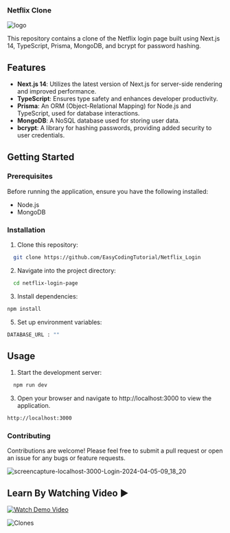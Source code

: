 ### Netflix Clone

![logo](https://github.com/EasyCodingTutorial/Netflix_Login/assets/84335112/975cef91-7823-4b50-b41e-05f6dd2055a6)

This repository contains a clone of the Netflix login page built using Next.js 14, TypeScript, Prisma, MongoDB, and bcrypt for password hashing.

## Features

- **Next.js 14**: Utilizes the latest version of Next.js for server-side rendering and improved performance.
- **TypeScript**: Ensures type safety and enhances developer productivity.
- **Prisma**: An ORM (Object-Relational Mapping) for Node.js and TypeScript, used for database interactions.
- **MongoDB**: A NoSQL database used for storing user data.
- **bcrypt**: A library for hashing passwords, providing added security to user credentials.

## Getting Started

### Prerequisites

Before running the application, ensure you have the following installed:

- Node.js
- MongoDB

### Installation

1. Clone this repository:
```bash
  git clone https://github.com/EasyCodingTutorial/Netflix_Login

```
2. Navigate into the project directory:

```bash
  cd netflix-login-page

```
3. Install dependencies:
```bash
npm install

```
5. Set up environment variables:
```bash
DATABASE_URL : ""

```
## Usage
1. Start the development server:
 ```bash
   npm run dev

```
3. Open your browser and navigate to http://localhost:3000 to view the application.
```bash
http://localhost:3000

```
### Contributing
Contributions are welcome! Please feel free to submit a pull request or open an issue for any bugs or feature requests.



![screencapture-localhost-3000-Login-2024-04-05-09_18_20](https://github.com/EasyCodingTutorial/Netflix_Login/assets/84335112/5e9e782f-f5cc-4d94-951c-0ca3cf555bd3)


 ## Learn By Watching Video  ▶️
 [![Watch Demo Video](https://img.youtube.com/vi/9jWh_SQ4NCw/maxresdefault.jpg)](https://www.youtube.com/watch?v=9jWh_SQ4NCw)


![Clones](https://github.com/EasyCodingTutorial/Netflix_Clone/assets/84335112/4520e02d-e4f6-4ed9-8c52-1b12afdbec38)



